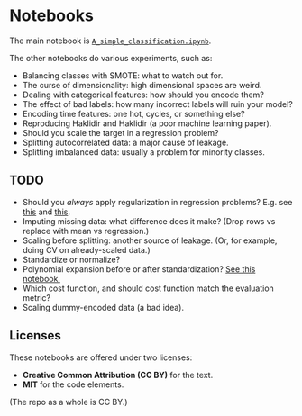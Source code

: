 # Notebooks

The main notebook is [`A_simple_classification.ipynb`](./A_simple_classification.ipynb).

The other notebooks do various experiments, such as:

- Balancing classes with SMOTE: what to watch out for.
- The curse of dimensionality: high dimensional spaces are weird.
- Dealing with categorical features: how should you encode them?
- The effect of bad labels: how many incorrect labels will ruin your model?
- Encoding time features: one hot, cycles, or something else?
- Reproducing Haklidir and Haklidir (a poor machine learning paper).
- Should you scale the target in a regression problem?
- Splitting autocorrelated data: a major cause of leakage.
- Splitting imbalanced data: usually a problem for minority classes.


## TODO

- Should you _always_ apply regularization in regression problems? E.g. see [this](https://stats.stackexchange.com/questions/443092/in-regression-why-not-use-regularization-by-default) and [this](https://stats.stackexchange.com/questions/403459/should-mle-estimation-always-be-using-penalizers).
- Imputing missing data: what difference does it make? (Drop rows vs replace with mean vs regression.)
- Scaling before splitting: another source of leakage. (Or, for example, doing CV on already-scaled data.)
- Standardize or normalize?
- Polynomial expansion before or after standardization? [See this notebook.](https://gist.github.com/kwinkunks/0243eef4bae18b24b9d46ebbdd7fc4f9#file-feature_transformation_order_for_regression-ipynb)
- Which cost function, and should cost function match the evaluation metric?
- Scaling dummy-encoded data (a bad idea).


## Licenses

These notebooks are offered under two licenses:

- **Creative Common Attribution (CC BY)** for the text.
- **MIT** for the code elements.

(The repo as a whole is CC BY.)
